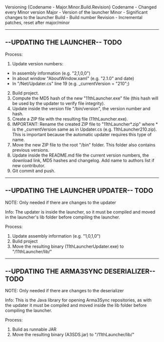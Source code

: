 Versioning
{Codename - Major.Minor.Build.Revision}
Codename - Changed every Minor version
Major - Version of the launcher
Minor - Significant changes to the launcher
Build - Build number
Revision - Incremental patches, reset after major/minor

-------------------------
--UPDATING THE LAUNCHER-- TODO
-------------------------

Process:
1. Update version numbers:
- In assembly information (e.g. "2,1,0,0")
- In about window "AboutWindow.xaml" (e.g. "2.1.0" and date)
- In "/Net/Updater.cs" line 19 (e.g. _currentVersion = "210";)
2. Build project.
3. Compute the MD5 hash of the new "11thLauncher.exe" file (this hash will be used by the updater to verify file integrity).
4. Update inside the version file "/bin/version", the version number and hash.
5. Create a ZIP file with the resulting file (11thLauncher.exe).
6. IMPORTANT: Rename the created ZIP file to "11thLauncher*.zip" where * is the _currentVersion same as in Updater.cs (e.g. 11thLauncher210.zip).
This is important because the automatic updater requires this type of name.
7. Move the new ZIP file to the root "/bin" folder. This folder also contains previous versions.
8. Update inside the README.md file the current version numbers, the download link, MD5 hashes and changelog. Add name to authors list if new contributor.
9. Git commit and push.

---------------------------------
--UPDATING THE LAUNCHER UPDATER-- TODO
---------------------------------
NOTE: Only needed if there are changes to the updater

Info: The updater is inside the launcher, so it must be compiled and moved in the 
launcher's lib folder before compiling the launcher.

Process:
1. Update assembly information (e.g. "1,0,1,0")
2. Bulid project
3. Move the resulting binary (11thLauncherUpdater.exe) to "/11thLauncher/lib/"

---------------------------------------
--UPDATING THE ARMA3SYNC DESERIALIZER-- TODO
---------------------------------------
NOTE: Only needed if there are changes to the deserializer

Info: This is the Java library for opening Arma3Sync repositories, as with the updater 
it must be compiled and moved inside the lib folder before compiling the launcher.

Process:
1. Bulid as runnable JAR
2. Move the resulting binary (A3SDS.jar) to "/11thLauncher/lib/"
